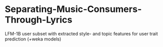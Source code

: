 # Separating-Music-Consumers-Through-Lyrics
LFM-1B user subset with extracted style- and topic features for user trait prediction (+weka models)
